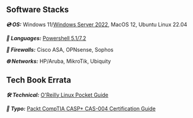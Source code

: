 ## Software Stacks

***💿 OS:*** Windows 11/[Windows Server 2022](https://github.com/IZZY1996/WindowsResearch), MacOS 12, Ubuntu Linux 22.04

***🤬 Languages:*** [Powershell 5.1/7.2](https://github.com/IZZY1996/IZZY1996/blob/main/Microsoft.Powershell_profile.ps1)

***🧱 Firewalls:*** Cisco ASA, OPNsense, Sophos

***🌐 Networks:*** HP/Aruba, MikroTik, Ubiquity

## Tech Book Errata

***🛠️ Technical:*** [O'Reilly Linux Pocket Guide](https://www.oreilly.com/library/view/linux-pocket-guide/9781491927557/)

***🙊 Typo:*** [Packt CompTIA CASP+ CAS-004 Certification Guide](https://www.packtpub.com/product/comptia-casp-cas-004-certification-guide/9781801816779)
